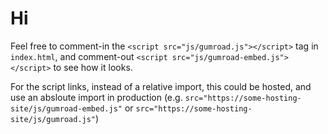 # Hi

Feel free to comment-in the `<script src="js/gumroad.js"></script>` tag in `index.html`,
and comment-out `<script src="js/gumroad-embed.js"></script>` to see how it looks.


For the script links, instead of a relative import, this could be hosted, and use an absloute import in production (e.g. `src="https://some-hosting-site/js/gumroad-embed.js"` or `src="https://some-hosting-site/js/gumroad.js"`)